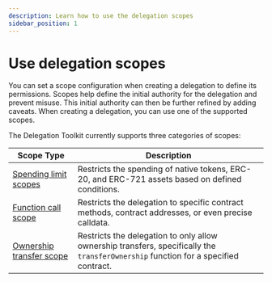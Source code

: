 ```yaml
---
description: Learn how to use the delegation scopes
sidebar_position: 1
---
```


# Use delegation scopes

You can set a scope configuration when creating a delegation to define its permissions. Scopes help define the initial 
authority for the delegation and prevent misuse. This initial authority can then be further refined by adding caveats. 
When creating a delegation, you can use one of the supported scopes. 

The Delegation Toolkit currently supports three categories of scopes:

| Scope Type | Description |
|------------|-------------|
| [Spending limit scopes](./spending-limit-scope) | Restricts the spending of native tokens, ERC-20, and ERC-721 assets based on defined conditions. |
| [Function call scope](./function-call-scope) | Restricts the delegation to specific contract methods, contract addresses, or even precise calldata. |
| [Ownership transfer scope](./owernship-transfer-scope) | Restricts the delegation to only allow ownership transfers, specifically the `transferOwnership` function for a specified contract. |